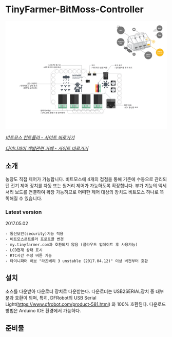 # TinyFarmer-BitMoss-Controller
  
  
 ![TinyFarmer-Bitmoss-Controller Intro](https://github.com/makezonefablab/TinyFarmer-BitMoss-Controller/blob/master/img/bitmossController.png)      
 
 [*비트모스 컨트롤러 - 사이트 바로가기*](http://106.240.234.10/mediafarmHome/?page_id=13816)
 
 [*타이니파머 개발관련 카페 - 사이트 바로가기*](http://cafe.naver.com/makezone#)
 
 소개
 --------------
농장도 직접 제어가 가능합니다.
비트모스에 4개의 접점을 통해 기존에 수동으로 관리되던 전기 제어 장치를 자동 또는 원거리 제어가 가능하도록 확장합니다.
부가 기능의 액세서리 보드를 연결하여 확장 가능하므로 어떠한 제어 대상의 장치도 비트모스 하나로 똑똑해질 수 있습니다.

### Latest version 
2017.05.02
```
- 통신보안(security)기능 적용
- 비트모스콘트롤러 프로토콜 변경
- my.tinyfarmer.com과 호환되지 않음 (클라우드 업데이트 후 사용가능)
- LCD현재 상태 표시
- RTC시간 수정 버튼 기능
- 타이니파머 허브 "라즈베리 3 unstable (2017.04.12)" 이상 버전부터 호환

```



설치 
--------------
소스를 다운받아 다운로더 장치로 다운받는다. 다운로더는 USB2SERIAL장치 중 대부분과 호환이 되며, 특히, DFRobot의 USB Serial Light(https://www.dfrobot.com/product-581.html) 와 100% 호환된다. 
다운로드 방법은 Arduino IDE 환경에서 가능하다.

준비물
--------------



